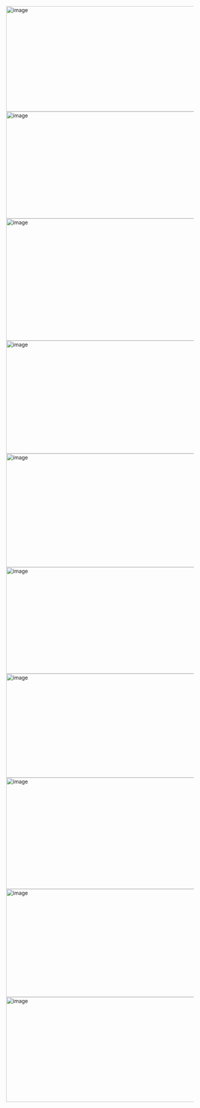 <img width="1426" height="283" alt="image" src="https://github.com/user-attachments/assets/f5e812fe-ab70-44be-9055-e1de3b15e540" />
<img width="1477" height="287" alt="image" src="https://github.com/user-attachments/assets/52c7e2bb-0fcf-4d9c-8ce4-8b4dd88e3ba6" />
<img width="1419" height="328" alt="image" src="https://github.com/user-attachments/assets/72e0bd49-35c2-443d-add8-94180a211a81" />
<img width="1424" height="303" alt="image" src="https://github.com/user-attachments/assets/b59a3b36-d8e7-4414-a7fb-b4028ba84358" />
<img width="1421" height="305" alt="image" src="https://github.com/user-attachments/assets/7063830d-2158-423b-a95a-fbe23a560bbc" />
<img width="1429" height="286" alt="image" src="https://github.com/user-attachments/assets/405c16b8-434d-4950-a285-8d1e899d48aa" />
<img width="1435" height="279" alt="image" src="https://github.com/user-attachments/assets/802c8cfc-4934-4853-9f51-1e539b00625d" />
<img width="1431" height="299" alt="image" src="https://github.com/user-attachments/assets/f19e18cd-37f7-4540-bd4f-d71f26ffede9" />
<img width="1423" height="290" alt="image" src="https://github.com/user-attachments/assets/8f8a48f7-ed70-4319-8958-fa099bd33c2c" />
<img width="1419" height="282" alt="image" src="https://github.com/user-attachments/assets/182ccbf6-393d-428a-bbef-e90851f412f8" />
